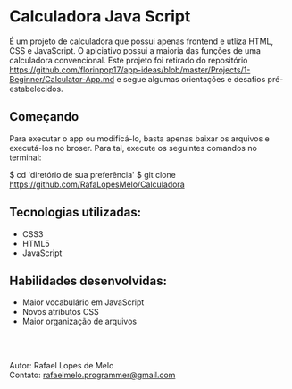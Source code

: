 # Calculadora Java Script

É um projeto de calculadora que possui apenas frontend e utliza HTML, CSS e JavaScript. O aplciativo possui a maioria das funções de uma calculadora convencional.
Este projeto foi retirado do repositório https://github.com/florinpop17/app-ideas/blob/master/Projects/1-Beginner/Calculator-App.md e segue algumas orientações e desafios pré-estabelecidos.

## Começando

Para executar o app ou modificá-lo, basta apenas baixar os arquivos e executá-los no broser. Para tal, execute os seguintes comandos no terminal:

  $ cd 'diretório de sua preferência'
  $ git clone https://github.com/RafaLopesMelo/Calculadora

## Tecnologias utilizadas: 

- CSS3
- HTML5
- JavaScript

## Habilidades desenvolvidas:

- Maior vocabulário em JavaScript
- Novos atributos CSS
- Maior organização de arquivos
<br>
<br>

Autor: Rafael Lopes de Melo <br>
Contato: rafaelmelo.programmer@gmail.com
